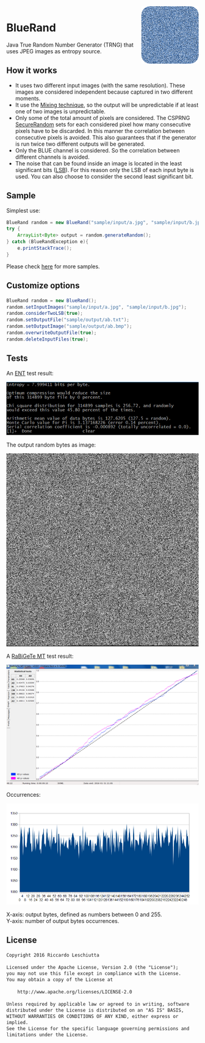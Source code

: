 <img align="right" src="bluerand-logo.png"/>

# BlueRand
Java True Random Number Generator (TRNG) that uses JPEG images as entropy source.

## How it works
* It uses two different input images (with the same resolution). These images are considered independent because captured in two different moments. 
* It use the [Mixing technique](https://tools.ietf.org/html/rfc4086#section-5), so the output will be unpredictable if at least one  of two images is unpredictable.
* Only some of the total amount of pixels are considered. The CSPRNG [SecureRandom](https://docs.oracle.com/javase/7/docs/api/java/security/SecureRandom.html) sets for each considered pixel how many consecutive pixels have to be discarded. In this manner the correlation between consecutive pixels is avoided. This also guarantees that if the generator is run twice two different outputs will be generated.
* Only the BLUE channel is considered. So the correlation between different channels is avoided.
* The noise that can be found inside an image is located in the least significant bits ([LSB](https://en.wikipedia.org/wiki/Least_significant_bit)). For this reason only the LSB of each input byte is used. You can also choose to consider the second least significant bit.

## Sample
Simplest use:
```java
BlueRand random = new BlueRand("sample/input/a.jpg", "sample/input/b.jpg");
try {
	ArrayList<Byte> output = random.generateRandom();
} catch (BlueRandException e){
	e.printStackTrace();
}
```
Please check [here](sample/Sample.java) for more samples.

## Customize options
```java
BlueRand random = new BlueRand();
random.setInputImages("sample/input/a.jpg", "sample/input/b.jpg");
random.considerTwoLSB(true);
random.setOutputFile("sample/output/ab.txt");
random.setOutputImage("sample/output/ab.bmp");
random.overwriteOutputFile(true);
random.deleteInputFiles(true);
```

## Tests
An [ENT](http://www.fourmilab.ch/random/) test result:

![test-ent](test_results/ent_test.PNG)

The output random bytes as image:

![noise](sample/output/multiRuns_output.bmp)

A [RaBiGeTe MT](http://cristianopi.altervista.org/RaBiGeTe_MT/) test result:

![test-rabigete](test_results/rabigete_test.PNG)

Occurrences:<br>

![test-occurrences](test_results/occurrences_test.PNG)

X-axis: output bytes, defined as numbers between 0 and 255.<br>
Y-axis: number of output bytes occurrences.

## License
	Copyright 2016 Riccardo Leschiutta

	Licensed under the Apache License, Version 2.0 (the "License");
	you may not use this file except in compliance with the License.
	You may obtain a copy of the License at
	
		http://www.apache.org/licenses/LICENSE-2.0

	Unless required by applicable law or agreed to in writing, software
	distributed under the License is distributed on an "AS IS" BASIS,
	WITHOUT WARRANTIES OR CONDITIONS OF ANY KIND, either express or implied.
	See the License for the specific language governing permissions and
	limitations under the License.
